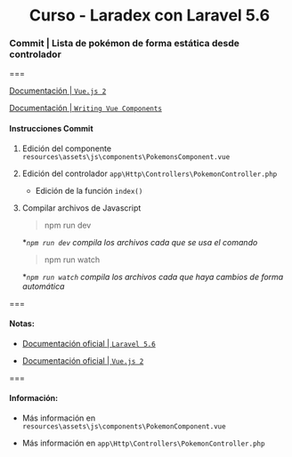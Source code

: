 
<!-- title -->
<h1 align="center">Curso - Laradex con Laravel 5.6</h1>
<!-- end title -->

<!-- commit name -->
### Commit | __Lista de pokémon de forma estática desde controlador__
<!-- end commit name -->
===
<!-- official documentation -->

[Documentación | `Vue.js 2`](https://vuejs.org/v2/guide/)

[Documentación | `Writing Vue Components`](https://laravel.com/docs/5.6/frontend#writing-vue-components)
<!-- end official documentation -->

<!-- commit instructions -->
#### Instrucciones Commit
1. Edición del componente `resources\assets\js\components\PokemonsComponent.vue`
2. Edición del controlador `app\Http\Controllers\PokemonController.php`
   - Edición de la función `index()`
3. Compilar archivos de Javascript
   > npm run dev

   **`npm run dev` compila los archivos cada que se usa el comando*

   > npm run watch

   **`npm run watch` compila los archivos cada que haya cambios de forma automática*
<!-- end commit instructions -->
===
<!-- notes -->
#### Notas:
- [Documentación oficial | `Laravel 5.6`](https://laravel.com/docs/5.6)

- [Documentación oficial | `Vue.js 2`](https://vuejs.org/v2/guide/)
<!-- end notes -->
===
<!-- information -->
#### Información:
- Más información en `resources\assets\js\components\PokemonComponent.vue`

- Más información en `app\Http\Controllers\PokemonController.php`
<!-- end information -->